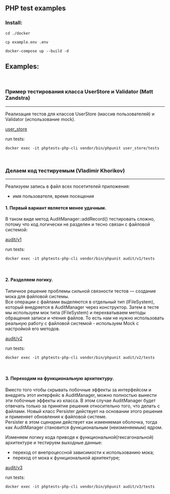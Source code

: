PHP test examples
-----------------

### Install:

```
cd ./docker

cp example.env .env

docker-compose up --build -d
```

## Examples:
<br>



### Пример тестирования класса UserStore и Validator (Matt Zandstra)

---

Реализация тестов для классов UserStore (массив пользователей) и Validator (использование mock).

[user_store](https://github.com/eatae/php-test-examples/tree/master/user_store)

run tests:
```
docker exec -it phptests-php-cli vendor/bin/phpunit user_store/tests
```
<br>




### Делаем код тестируемым (Vladimir Khorikov)

---
Реализуем запись в файл всех посетителей приложения: <br>
- имя пользователя, время посещения


#### 1. Первый вариант является менее удачным.<br>
В таком виде метод AuditManager::addRecord() тестировать сложно, потому что код логически не разделен и тесно связан с файловой системой:

[audit/v1](https://github.com/eatae/php-test-examples/tree/master/audit/v1)

run tests:
```
docker exec -it phptests-php-cli vendor/bin/phpunit audit/v1/tests
```
<br>


#### 2. Разделяем логику.<br>

Типичное решение проблемы сильной связности тестов — создание мока для файловой системы. <br>
Все операции с файлами выделяются в отдельный тип (IFileSystem), который внедряется в AuditManager через конструктор. 
Затем в тесте мы используем мок типа (IFileSystem) и перехватываем методы обращения записи и чтения файлов.
То есть нам не нужно использовать реальную работу с файловой системой - используем Mock с настройкой его методов.

[audit/v2](https://github.com/eatae/php-test-examples/tree/master/audit/v2)

run tests:
```
docker exec -it phptests-php-cli vendor/bin/phpunit audit/v2/tests
```
<br>


#### 3. Переходим на функциональную архитектуру.<br>

Вместо того чтобы скрывать побочные эффекты за интерфейсом и внедрять этот интерфейс в AuditManager, можно полностью вынести эти побочные эффекты из класса. 
В этом случае AuditManager будет отвечать только за принятие решения относительно того, что делать с файлами. 
Новый класс Persister действует на основании этого решения и применяет обновления к файловой системе.<br>
Persister в этом сценарии действует как изменяемая оболочка, тогда как AuditManager становится функциональным (неизменяемым) ядром.




Изменяем логику кода приводя к функциональной(гексагональной) архитектуре и тестируем выходные данные:
*  переход от внепроцессной зависимости к использованию мока;
*  переход от мока к функциональной архитектуре;

[audit/v3](https://github.com/eatae/php-test-examples/tree/master/audit/v3)

run tests:
```
docker exec -it phptests-php-cli vendor/bin/phpunit audit/v3/tests
```
<br>



